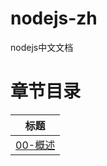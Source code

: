 # nodejs-zh
nodejs中文文档

# 章节目录

|标题|
|----|
|[00-概述](https://github.com/wangzhikun01/nodejs-zh/blob/main/001-%E6%A6%82%E8%BF%B0.md)
